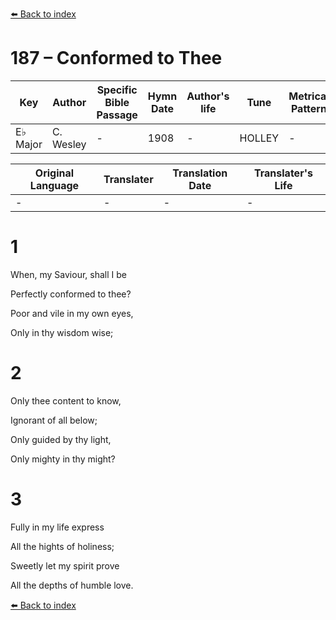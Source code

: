 [⬅️ Back to index](../README.md)

# 187 – Conformed to Thee

Key | Author   | Specific Bible Passage     |Hymn Date |Author's life |Tune |Metrical Pattern   |Composer/Source
-- | --------- | ---------------------------|----------|--------------|-----|-------------------|-------------  
E♭ Major |C. Wesley |- |1908 |- |HOLLEY |- |G. Hews

Original Language | Translater | Translation Date   | Translater's Life  
----------------- | --------- | --------------------|-------------     
\- |- |- |-




# 1

When, my Saviour, shall I be

Perfectly conformed to thee?

Poor and vile in my own eyes,

Only in thy wisdom wise;



# 2

Only thee content to know,

Ignorant of all below;

Only guided by thy light,

Only mighty in thy might?



# 3

Fully in my life express

All the hights of holiness;

Sweetly let my spirit prove

All the depths of humble love.

[⬅️ Back to index](../README.md)

